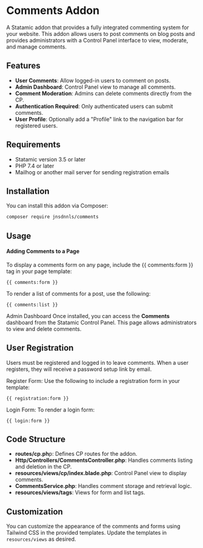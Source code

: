 # Comments Addon

A Statamic addon that provides a fully integrated commenting system for your website. This addon allows users to post comments on blog posts and provides administrators with a Control Panel interface to view, moderate, and manage comments.

## Features

- **User Comments**: Allow logged-in users to comment on posts.
- **Admin Dashboard**: Control Panel view to manage all comments.
- **Comment Moderation**: Admins can delete comments directly from the CP.
- **Authentication Required**: Only authenticated users can submit comments.
- **User Profile**: Optionally add a "Profile" link to the navigation bar for registered users.

## Requirements

- Statamic version 3.5 or later
- PHP 7.4 or later
- Mailhog or another mail server for sending registration emails

## Installation

You can install this addon via Composer:

```bash
composer require jnsdnnls/comments
```

## Usage

#### Adding Comments to a Page

To display a comments form on any page, include the {{ comments:form }} tag in your page template:

```antlers
{{ comments:form }}
```

To render a list of comments for a post, use the following:

```antlers
{{ comments:list }}
```

Admin Dashboard
Once installed, you can access the **Comments** dashboard from the Statamic Control Panel. This page allows administrators to view and delete comments.

## User Registration

Users must be registered and logged in to leave comments. When a user registers, they will receive a password setup link by email.

Register Form: Use the following to include a registration form in your template:

```antlers
{{ registration:form }}
```

Login Form: To render a login form:

```antlers
{{ login:form }}
```

## Code Structure

- **routes/cp.ph**p: Defines CP routes for the addon.
- **Http/Controllers/CommentsController.php**: Handles comments listing and deletion in the CP.
- **resources/views/cp/index.blade.php**: Control Panel view to display comments.
- **CommentsService.php**: Handles comment storage and retrieval logic.
- **resources/views/tags**: Views for form and list tags.

## Customization

You can customize the appearance of the comments and forms using Tailwind CSS in the provided templates. Update the templates in `resources/views` as desired.
